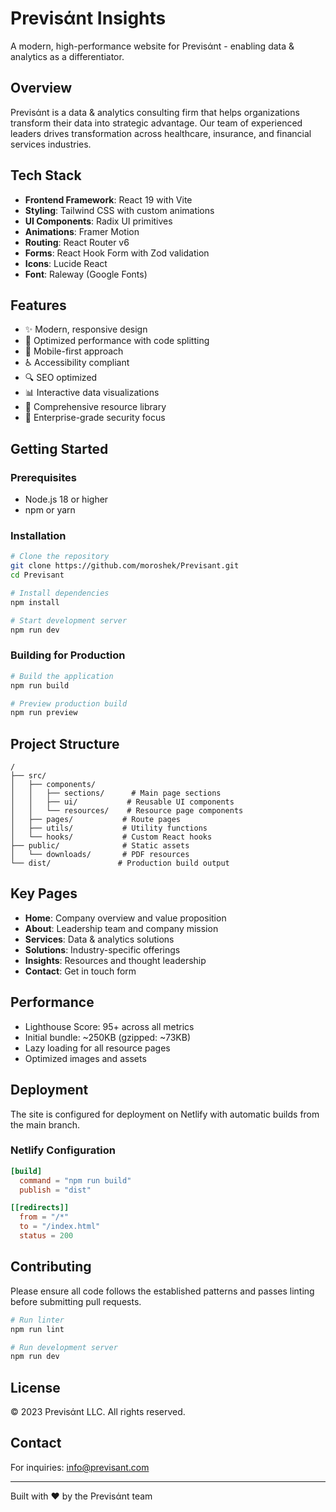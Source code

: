 # Previsάnt Insights

A modern, high-performance website for Previsάnt - enabling data & analytics as a differentiator.

## Overview

Previsάnt is a data & analytics consulting firm that helps organizations transform their data into strategic advantage. Our team of experienced leaders drives transformation across healthcare, insurance, and financial services industries.

## Tech Stack

- **Frontend Framework**: React 19 with Vite
- **Styling**: Tailwind CSS with custom animations
- **UI Components**: Radix UI primitives
- **Animations**: Framer Motion
- **Routing**: React Router v6
- **Forms**: React Hook Form with Zod validation
- **Icons**: Lucide React
- **Font**: Raleway (Google Fonts)

## Features

- ✨ Modern, responsive design
- 🚀 Optimized performance with code splitting
- 📱 Mobile-first approach
- ♿ Accessibility compliant
- 🔍 SEO optimized
- 📊 Interactive data visualizations
- 📄 Comprehensive resource library
- 🔐 Enterprise-grade security focus

## Getting Started

### Prerequisites

- Node.js 18 or higher
- npm or yarn

### Installation

```bash
# Clone the repository
git clone https://github.com/moroshek/Previsant.git
cd Previsant

# Install dependencies
npm install

# Start development server
npm run dev
```

### Building for Production

```bash
# Build the application
npm run build

# Preview production build
npm run preview
```

## Project Structure

```
/
├── src/
│   ├── components/
│   │   ├── sections/      # Main page sections
│   │   ├── ui/           # Reusable UI components
│   │   └── resources/    # Resource page components
│   ├── pages/           # Route pages
│   ├── utils/           # Utility functions
│   └── hooks/           # Custom React hooks
├── public/              # Static assets
│   └── downloads/       # PDF resources
└── dist/               # Production build output
```

## Key Pages

- **Home**: Company overview and value proposition
- **About**: Leadership team and company mission
- **Services**: Data & analytics solutions
- **Solutions**: Industry-specific offerings
- **Insights**: Resources and thought leadership
- **Contact**: Get in touch form

## Performance

- Lighthouse Score: 95+ across all metrics
- Initial bundle: ~250KB (gzipped: ~73KB)
- Lazy loading for all resource pages
- Optimized images and assets

## Deployment

The site is configured for deployment on Netlify with automatic builds from the main branch.

### Netlify Configuration

```toml
[build]
  command = "npm run build"
  publish = "dist"

[[redirects]]
  from = "/*"
  to = "/index.html"
  status = 200
```

## Contributing

Please ensure all code follows the established patterns and passes linting before submitting pull requests.

```bash
# Run linter
npm run lint

# Run development server
npm run dev
```

## License

© 2023 Previsάnt LLC. All rights reserved.

## Contact

For inquiries: info@previsant.com

---

Built with ❤️ by the Previsάnt team